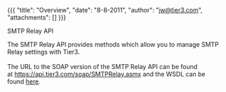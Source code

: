 {{{
  "title": "Overview",
  "date": "8-8-2011",
  "author": "jw@tier3.com",
  "attachments": []
}}}

SMTP Relay API
<p>The SMTP Relay API provides methods which allow you to manage SMTP Relay settings with Tier3.
  <br />
  <br />The URL to the SOAP version of the SMTP Relay API can be found at&nbsp;<a href="https://api.tier3.com/soap/SMTPRelay.asmx" target="_blank">https://api.tier3.com/soap/SMTPRelay.asmx</a>&nbsp;and the WSDL can be found&nbsp;<a href="https://api.tier3.com/soap/SMTPRelay.asmx?wsdl"
  target="_blank">here</a>.</p>